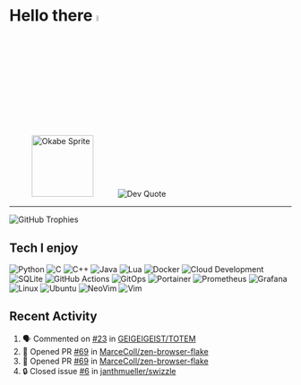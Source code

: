 # Hello there <img src="https://media.giphy.com/media/hvRJCLFzcasrR4ia7z/giphy.gif" width="5%">
<p>
  <img src="https://static.wikia.nocookie.net/umineko/images/2/2a/Okabe1_mei_battle.png" alt="Okabe Sprite" width="110" hspace="40">
  <img src="https://quotes-github-readme.vercel.app/api?type=vertical&theme=tokyonight" alt="Dev Quote"/>
</p>

---

<img src="https://github-profile-trophy.vercel.app/?username=janthmueller&rank=-C,-?&theme=tokyonight&no-frame=true&margin-w=5&margin-h=5" alt="GitHub Trophies" />

## Tech I enjoy
![Python](https://img.shields.io/badge/Python-%2300599C.svg?style=flat-square&logo=python&logoColor=white)
![C](https://img.shields.io/badge/C-%2300599C.svg?style=flat-square&logo=c&logoColor=white)
![C++](https://img.shields.io/badge/C++-%2300599C.svg?style=flat-square&logo=c%2B%2B&logoColor=white)
![Java](https://img.shields.io/badge/Java-%23ED8B00.svg?style=flat-square&logo=java&logoColor=white)
![Lua](https://img.shields.io/badge/Lua-%232C2D72.svg?style=flat-square&logo=lua&logoColor=white)
![Docker](https://img.shields.io/badge/Docker-%232496ED.svg?style=flat-square&logo=docker&logoColor=white)
![Cloud Development](https://img.shields.io/badge/Cloud%20Development-4285F4?style=flat-square&logo=icloud&logoColor=white)
![SQLite](https://img.shields.io/badge/SQLite-%2307405e.svg?style=flat-square&logo=sqlite&logoColor=white)
![GitHub Actions](https://img.shields.io/badge/github%20actions-%232671E5.svg?style=flat-square&logo=githubactions&logoColor=white)
![GitOps](https://img.shields.io/badge/GitOps-F05032?style=flat-square&logo=git&logoColor=white)
![Portainer](https://img.shields.io/badge/Portainer-%23007ACC.svg?style=flat-square&logo=portainer&logoColor=white)
![Prometheus](https://img.shields.io/badge/Prometheus-%23E6522C.svg?style=flat-square&logo=prometheus&logoColor=white)
![Grafana](https://img.shields.io/badge/Grafana-%23F46800.svg?style=flat-square&logo=grafana&logoColor=white)
![Linux](https://img.shields.io/badge/Linux-%23FCC624.svg?style=flat-square&logo=linux&logoColor=black)
![Ubuntu](https://img.shields.io/badge/Ubuntu-E95420.svg?style=flat-square&logo=ubuntu&logoColor=white)
![NeoVim](https://img.shields.io/badge/NeoVim-%2357A143.svg?style=flat-square&logo=neovim&logoColor=white)
![Vim](https://img.shields.io/badge/Vim-%23019733.svg?style=flat-square&logo=vim&logoColor=white)

<h2>Recent Activity</h2>

<!--START_SECTION:activity-->
1. 🗣 Commented on [#23](https://github.com/GEIGEIGEIST/TOTEM/issues/23#issuecomment-3253483933) in [GEIGEIGEIST/TOTEM](https://github.com/GEIGEIGEIST/TOTEM)
2. 💪 Opened PR [#69](undefined) in [MarceColl/zen-browser-flake](https://github.com/MarceColl/zen-browser-flake)
3. 💪 Opened PR [#69](https://github.com/MarceColl/zen-browser-flake/pull/69) in [MarceColl/zen-browser-flake](https://github.com/MarceColl/zen-browser-flake)
4. 🔒 Closed issue [#6](https://github.com/janthmueller/swizzle/issues/6) in [janthmueller/swizzle](https://github.com/janthmueller/swizzle)
<!--END_SECTION:activity-->

